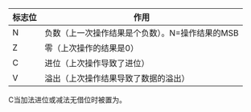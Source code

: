 | 标志位 | 作用 |
|----|----|
| N|负数（上一次操作结果是个负数）。N=操作结果的MSB|
| Z | 零（上次操作的结果是0）|
| C | 进位（上次操作导致了进位）|
| V | 溢出（上次操作结果导致了数据的溢出）|

C当加法进位或减法无借位时被置为。


